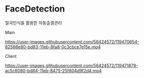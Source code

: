 # FaceDetection
얼국인식을 활용한 자동출결관리

Main

https://user-images.githubusercontent.com/56424572/119470654-82566e80-bd83-11eb-8fa8-0c3cbce7e15e.mp4

Client

https://user-images.githubusercontent.com/56424572/119471879-ac5c6080-bd84-11eb-8475-25f804d9f2d4.mp4



